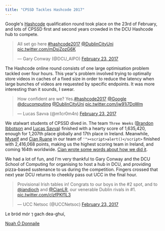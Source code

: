 ```yaml
---
title: "CPSSD Tackles Hashcode 2017"
---
```


Google's [Hashcode](http://hashcode.withgoogle.com) qualification round took place on the 23rd of February, and lots of CPSSD first and second years crowded in the DCU Hashcode hub to compete.

<blockquote class="twitter-tweet" data-lang="en"><p lang="en" dir="ltr">All set go here <a href="https://twitter.com/hashtag/hashcode2017?src=hash">#hashcode2017</a> <a href="https://twitter.com/DublinCityUni">@DublinCityUni</a> <a href="https://t.co/mDsjZozG6K">pic.twitter.com/mDsjZozG6K</a></p>&mdash; Gary Conway (@DCU_AIPO) <a href="https://twitter.com/DCU_AIPO/status/834822357680263169">February 23, 2017</a></blockquote>
<script async src="//platform.twitter.com/widgets.js" charset="utf-8"></script>

The Hashcode online round consists of one large optimisation problem tackled over four hours. This year's problem involved trying to optimally store videos in caches of a fixed size in order to reduce the latency when large bunches of videos are requested by specific endpoints. It was more interesting than it sounds, I swear.

<blockquote class="twitter-tweet" data-lang="en"><p lang="en" dir="ltr">How confident are we? Yes.<a href="https://twitter.com/hashtag/hashcode2017?src=hash">#hashcode2017</a> <a href="https://twitter.com/Google">@Google</a> <a href="https://twitter.com/dcucomputing">@dcucomputing</a> <a href="https://twitter.com/DublinCityUni">@DublinCityUni</a> <a href="https://t.co/jw91i7DoWm">pic.twitter.com/jw91i7DoWm</a></p>&mdash; Lucas Savva (@m1cr0m4n) <a href="https://twitter.com/m1cr0m4n/status/834817081434570753">February 23, 2017</a></blockquote>
<script async src="//platform.twitter.com/widgets.js" charset="utf-8"></script>

We stalwart students of CPSSD dived in. The team `Three Weeks` ([Brandon Ibbotson](http://github.com/byxor) and [Lucas Savva](https://github.com/m1cr0man)) finished with a hearty score of 1,635,420, enough for 1,207th place globally and 17th place in Ireland. Meanwhile, [Myself](http://noah.needs.money) and [Cian Ruane](http://binarysear.ch) in our team of `'"><script>alert()</script>` finished with 2,416,068 points, making us the highest scoring team in Ireland, and coming 164th worldwide. [Cian wrote some words about how we did it](http://binarysear.ch/competitions/2017/02/25/hashcode2017.html).

We had a lot of fun, and I'm very thankful to Gary Conway and the DCU School of Computing for organising to host a hub in DCU, and providing pizza-based sustenance to us during the competition. Fingers crossed that next year DCU returns to cheekily pass out UCC in the final hour.

<blockquote class="twitter-tweet" data-lang="en"><p lang="en" dir="ltr">Provisional Irish tables in! Congrats to our boys in the #2 spot, and to <a href="https://twitter.com/iandioch">@iandioch</a> and <a href="https://twitter.com/CianLR">@CianLR</a>, our venerable Dublin rivals in #1. <a href="https://t.co/clzfPKf1L3">pic.twitter.com/clzfPKf1L3</a></p>&mdash; UCC Netsoc (@UCCNetsoc) <a href="https://twitter.com/UCCNetsoc/status/834886735372955650">February 23, 2017</a></blockquote>
<script async src="//platform.twitter.com/widgets.js" charset="utf-8"></script>

Le bród mór ⁊ gach dea-ghuí,

[Noah Ó Donnaile](http://noah.needs.money)
